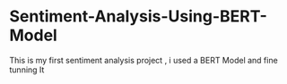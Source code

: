    # Sentiment-Analysis-Using-BERT-Model
This is my first sentiment analysis project , i used a BERT Model and fine tunning It  
   
   
     
           
    
            
              
      
   

